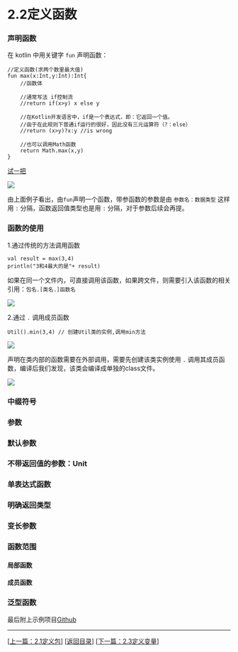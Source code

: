 # 2.2定义函数

### 声明函数

在 kotlin 中用关键字  `fun`  声明函数：

	//定义函数(求两个数里最大值)
	fun max(x:Int,y:Int):Int{
	    //函数体
	
	    //通常写法 if控制流
	    //return if(x>y) x else y
	
	    //在Kotlin开发语言中，if是一个表达式，即：它返回一个值。
	    //由于在此规则下普通if运行的很好，因此没有三元运算符（?：else）
	    //return (x>y)?x:y //is wrong
	
	    //也可以调用Math函数
	    return Math.max(x,y)
	}

[试一把](https://try.kotlinlang.org/#/UserProjects/8ln3dmfsbbqd4ph0s3pdpqpdpn/s9ik1a55rro5a24ka82k0paj20)

![](https://sogrey.github.io/Kotlin-Notes/notes/img/2.2/2017-06-21_105713.jpg)

由上面例子看出，由`fun`声明一个函数，带参函数的参数是由 `参数名：数据类型` 这样用 `:` 分隔，函数返回值类型也是用 `:` 分隔，对于参数后续会再提。


### 函数的使用

1.通过传统的方法调用函数

	val result = max(3,4)
	println("3和4最大的是"+ result)

如果在同一个文件内，可直接调用该函数，如果跨文件，则需要引入该函数的相关引用：`包名.[类名.]函数名`

![](https://sogrey.github.io/Kotlin-Notes/notes/img/2.2/2017-06-21_105950.jpg)

2.通过 `.`  调用成员函数

	Util().min(3,4) // 创建Util类的实例,调用min方法

![](https://sogrey.github.io/Kotlin-Notes/notes/img/2.2/2017-06-21_110745.jpg)

声明在类内部的函数需要在外部调用，需要先创建该类实例使用 `.` 调用其成员函数，编译后我们发现，该类会编译成单独的class文件。

![](https://sogrey.github.io/Kotlin-Notes/notes/img/2.2/2017-06-21_111225.jpg)



### 中缀符号

### 参数

### 默认参数

### 不带返回值的参数：Unit

### 单表达式函数

### 明确返回类型

### 变长参数

### 函数范围

#### 局部函数

#### 成员函数

### 泛型函数

最后附上示例项目[Github](https://github.com/Sogrey/Kotlin-Notes/tree/master/source/P02)

---
[[上一篇：2.1定义包](https://sogrey.github.io/Kotlin-Notes/notes/2%E5%9F%BA%E6%9C%AC%E8%AF%AD%E6%B3%95/2.1%E5%AE%9A%E4%B9%89%E5%8C%85)] [[返回目录](https://sogrey.github.io/Kotlin-Notes/)] [[下一篇：2.3定义变量](https://sogrey.github.io/Kotlin-Notes/notes/2%E5%9F%BA%E6%9C%AC%E8%AF%AD%E6%B3%95/2.3%E5%AE%9A%E4%B9%89%E5%8F%98%E9%87%8F)]